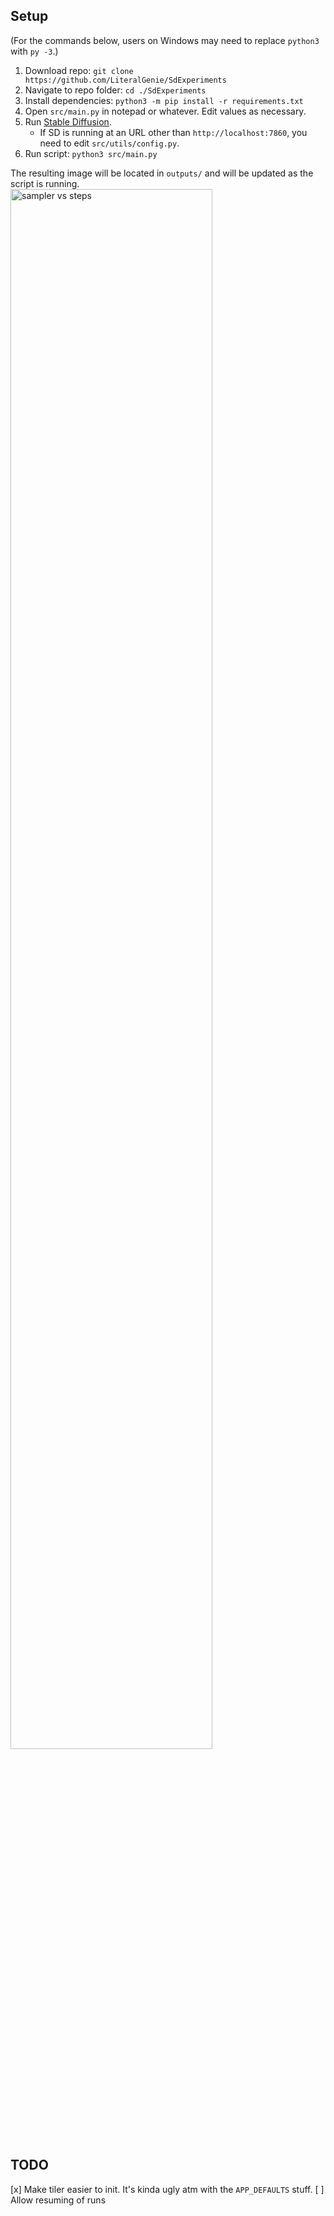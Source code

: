 ## Setup

(For the commands below, users on Windows may need to replace `python3` with `py -3`.)

1. Download repo: `git clone https://github.com/LiteralGenie/SdExperiments`
1. Navigate to repo folder: `cd ./SdExperiments`
1. Install dependencies: `python3 -m pip install -r requirements.txt`
1. Open `src/main.py` in notepad or whatever. Edit values as necessary.
1. Run [Stable Diffusion](https://github.com/AUTOMATIC1111/stable-diffusion-webui).
    - If SD is running at an URL other than `http://localhost:7860`, you need to edit `src/utils/config.py`.
1. Run script: `python3 src/main.py`

The resulting image will be located in `outputs/` and will be updated as the script is running.
<img width="80%" src="https://raw.githubusercontent.com/LiteralGenie/SdExperiments/master/.readme/grid.png" alt="sampler vs steps">


## TODO

[x] Make tiler easier to init. It's kinda ugly atm with the `APP_DEFAULTS` stuff.
[ ] Allow resuming of runs